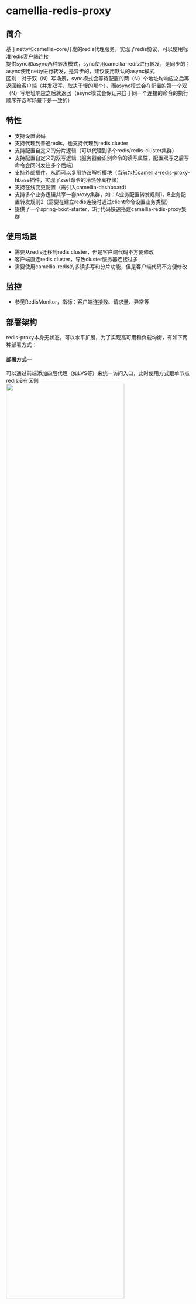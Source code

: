 
# camellia-redis-proxy
## 简介  
基于netty和camellia-core开发的redis代理服务，实现了redis协议，可以使用标准redis客户端连接  
提供sync和async两种转发模式，sync使用camellia-redis进行转发，是同步的；async使用netty进行转发，是异步的，建议使用默认的async模式    
区别：对于双（N）写场景，sync模式会等待配置的两（N）个地址均响应之后再返回给客户端（并发双写，取决于慢的那个），而async模式会在配置的第一个双（N）写地址响应之后就返回（async模式会保证来自于同一个连接的命令的执行顺序在双写场景下是一致的）

## 特性
* 支持设置密码
* 支持代理到普通redis，也支持代理到redis cluster
* 支持配置自定义的分片逻辑（可以代理到多个redis/redis-cluster集群）
* 支持配置自定义的双写逻辑（服务器会识别命令的读写属性，配置双写之后写命令会同时发往多个后端）
* 支持外部插件，从而可以复用协议解析模块（当前包括camellia-redis-proxy-hbase插件，实现了zset命令的冷热分离存储）
* 支持在线变更配置（需引入camellia-dashboard）
* 支持多个业务逻辑共享一套proxy集群，如：A业务配置转发规则1，B业务配置转发规则2（需要在建立redis连接时通过client命令设置业务类型）      
* 提供了一个spring-boot-starter，3行代码快速搭建camellia-redis-proxy集群  

## 使用场景
* 需要从redis迁移到redis cluster，但是客户端代码不方便修改  
* 客户端直连redis cluster，导致cluster服务器连接过多  
* 需要使用camellia-redis的多读多写和分片功能，但是客户端代码不方便修改  

## 监控
* 参见RedisMonitor，指标：客户端连接数、请求量、异常等  

## 部署架构
redis-proxy本身无状态，可以水平扩展，为了实现高可用和负载均衡，有如下两种部署方式：     
#### 部署方式一
可以通过前端添加四层代理（如LVS等）来统一访问入口，此时使用方式跟单节点redis没有区别    
<img src="doc/1.png" width="80%" height="80%">  
#### 部署方式二
可以通过eureka、zk等注册中心进行注册，在客户端进行负载均衡   
此时客户端可以使用RedisProxyJedisPool代替JedisPool即可使用标准Jedis访问代理服务  
特别的，对于Java客户，特别是使用了SpringCloudEureka，camellia提供了camellia-redis-eureka-spring-boot-starter，结合camellia-redis-spring-boot-starter使用，即可直接接入使用客户端负载均衡模式的proxy  
<img src="doc/2.png" width="80%" height="80%">  

## maven依赖
```
<dependency>
  <groupId>com.netease.nim</groupId>
  <artifactId>camellia-redis-proxy-spring-boot-starter</artifactId>
  <version>a.b.c</version>
</dependency>
```

## 支持的命令
```
##数据库
PING,AUTH,ECHO,CLIENT,QUIT,EXISTS,DEL,TYPE,EXPIRE,
EXPIREAT,TTL,PERSIST,PEXPIRE,PEXPIREAT,PTTL,SORT
##字符串
SET,GET,GETSET,MGET,SETNX,SETEX,MSET,DECRBY,DECR,INCRBY,INCR,APPEND,
STRLEN,INCRBYFLOAT,PSETEX,SETRANGE,GETRANGE,SUBSTR,
##哈希表
HSET,HGET,HSETNX,HMSET,HMGET,HINCRBY,HEXISTS,HDEL,HLEN,HKEYS,
HVALS,HGETALL,HINCRBYFLOAT,HSCAN,
##队列
RPUSH,LPUSH,LLEN,LRANGE,LTRIM,LINDEX,LSET,LREM,LPOP,RPOP,LINSERT,LPUSHX,RPUSHX,
##集合
SADD,SMEMBERS,SREM,SPOP,SCARD,SISMEMBER,SRANDMEMBER,SSCAN,
##有序集合
ZADD,ZINCRBY,ZRANK,ZCARD,ZSCORE,ZCOUNT,ZRANGE,ZRANGEBYSCORE,ZRANGEBYLEX,
ZREVRANK,ZREVRANGE,ZREVRANGEBYSCORE,ZREVRANGEBYLEX,ZREM,
ZREMRANGEBYRANK,ZREMRANGEBYSCORE,ZREMRANGEBYLEX,ZLEXCOUNT,ZSCAN,
##位图
SETBIT,GETBIT,BITPOS,BITCOUNT,BITFIELD,
##地理位置
GEOADD,GEODIST,GEOHASH,GEOPOS,GEORADIUS,GEORADIUSBYMEMBER,

```

## 示例  
### 代理到redis cluster
```
server:
  port: 6380
spring:
  application:
    name: camellia-redis-proxy-server

camellia-redis-proxy:
  password: pass123
  type: async #支持两种转发模式（sync和async，分别使用jedis和netty转发）
  monitor-enable: true
  monitor-interval-seconds: 30
  transpond:
    type: local
    local:
      type: simple
      resource: redis-cluster://@127.0.0.1:6379,127.0.0.1:6380,127.0.0.1:6381
```
### 复杂配置（包含读写分离和分片，单独的一个json文件）
```
server:
  port: 6380
spring:
  application:
    name: camellia-redis-proxy-server

camellia-redis-proxy:
  password: pass123
  transpond:
    type: local
    local:
      type: complex
      json-file: resource-table.json
```
```
{
  "type": "shading",
  "operation": {
    "operationMap": {
      "4": {
        "read": "redis://password1@127.0.0.1:6379",
        "type": "rw_separate",
        "write": {
          "resources": [
            "redis://password1@127.0.0.1:6379",
            "redis://password2@127.0.0.1:6380"
          ],
          "type": "multi"
        }
      },
      "0-2": "redis-cluster://@127.0.0.1:6379,127.0.0.1:6380,127.0.0.1:6381",
      "1-3-5": "redis://password2@127.0.0.1:6380"
    },
    "bucketSize": 6
  }
}
```
### 使用dashboard管理代理配置
```
server:
  port: 6380
spring:
  application:
    name: camellia-redis-proxy-server

camellia-redis-proxy:
  password: pass123
  transpond:
    type: remote
    remote:
      bid: 1
      bgroup: default
      dynamic: true
      url: http://127.0.0.1:8080
```
### 更多示例和源码
[示例源码](/camellia-samples/camellia-redis-proxy-samples)
  

## 性能测试
[代理到redis cluster（v1.0.4）](performance-report-1.md)  
[分片（v1.0.4）](performance-report-2.md)  
[双写（v1.0.4）](performance-report-3.md)  
[异常测试（v1.0.4）](performance-report-4.md)  